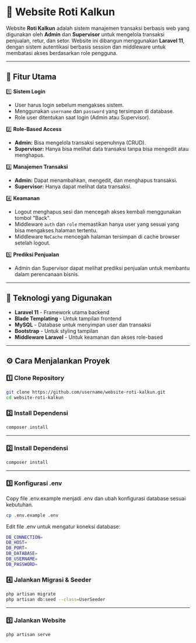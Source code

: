 # 🚀 Website Roti Kalkun

Website **Roti Kalkun** adalah sistem manajemen transaksi berbasis web yang digunakan oleh **Admin** dan **Supervisor** untuk mengelola transaksi penjualan, retur, dan setor. Website ini dibangun menggunakan **Laravel 11**, dengan sistem autentikasi berbasis session dan middleware untuk membatasi akses berdasarkan role pengguna.

---

## 🎯 **Fitur Utama**
1️⃣ **Sistem Login**
   - User harus login sebelum mengakses sistem.
   - Menggunakan `username` dan `password` yang tersimpan di database.
   - Role user ditentukan saat login (Admin atau Supervisor).

2️⃣ **Role-Based Access**
   - **Admin:** Bisa mengelola transaksi sepenuhnya (CRUD).
   - **Supervisor:** Hanya bisa melihat data transaksi tanpa bisa mengedit atau menghapus.

3️⃣ **Manajemen Transaksi**
   - **Admin:** Dapat menambahkan, mengedit, dan menghapus transaksi.
   - **Supervisor:** Hanya dapat melihat data transaksi.

4️⃣ **Keamanan**
   - Logout menghapus sesi dan mencegah akses kembali menggunakan tombol "Back".
   - Middleware `auth` dan `role` memastikan hanya user yang sesuai yang bisa mengakses halaman tertentu.
   - Middleware `NoCache` mencegah halaman tersimpan di cache browser setelah logout.

5️⃣ **Prediksi Penjualan**
   - Admin dan Supervisor dapat melihat prediksi penjualan untuk membantu dalam perencanaan bisnis.

---

## 📌 **Teknologi yang Digunakan**
- **Laravel 11** - Framework utama backend
- **Blade Templating** - Untuk tampilan frontend
- **MySQL** - Database untuk menyimpan user dan transaksi
- **Bootstrap** - Untuk styling tampilan
- **Middleware Laravel** - Untuk keamanan dan akses role-based

---

## ⚙️ **Cara Menjalankan Proyek**
### **1️⃣ Clone Repository**
```sh
git clone https://github.com/username/website-roti-kalkun.git
cd website-roti-kalkun
```

### **2️⃣ Install Dependensi**
```sh
composer install
```

---

### **2️⃣ Install Dependensi**
```sh
composer install
```

---

### **3️⃣ Konfigurasi .env**
Copy file .env.example menjadi .env dan ubah konfigurasi database sesuai kebutuhan.
```sh
cp .env.example .env
```
Edit file .env untuk mengatur koneksi database:
```sh
DB_CONNECTION=
DB_HOST=
DB_PORT=
DB_DATABASE=
DB_USERNAME=
DB_PASSWORD=
```

### **4️⃣ Jalankan Migrasi & Seeder**
```sh
php artisan migrate
php artisan db:seed --class=UserSeeder
```

---

### **5️⃣ Jalankan Website**
```sh
php artisan serve
```




